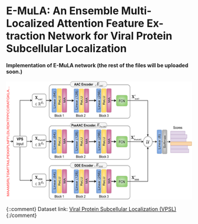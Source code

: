 # E-MuLA: An Ensemble Multi-Localized Attention Feature Ex-traction Network for Viral Protein Subcellular Localization
#### Implementation of E-MuLA network (the rest of the files will be uploaded soon.)
![image](src/emula.png)

{::comment}
Dataset link: [Viral Protein Subcellular Localization (VPSL)](https://www.dropbox.com/scl/fi/fgtj1qbxhvq48yvkvvtri/Viral-Protein-Subcellular-Localization.zip?rlkey=nbr50owbblin3qrj9ftvo8bxb&dl=0)
{:/comment}
